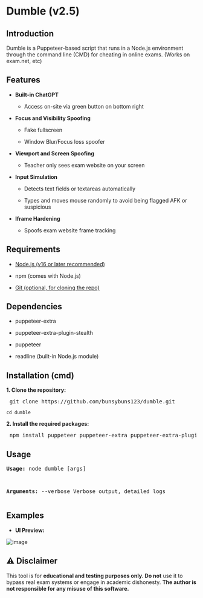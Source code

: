 # Dumble (v2.5)

## Introduction
Dumble is a Puppeteer-based script that runs in a Node.js environment through the command line (CMD) for cheating in online exams. (Works on exam.net, etc)

## Features

- **Built-in ChatGPT**

    - Access on-site via green button on bottom right

- **Focus and Visibility Spoofing**

  - Fake fullscreen

  - Window Blur/Focus loss spoofer

- **Viewport and Screen Spoofing**

  - Teacher only sees exam website on your screen

- **Input Simulation**

  - Detects text fields or textareas automatically

  - Types and moves mouse randomly to avoid being flagged AFK or suspicious

- **Iframe Hardening**

  - Spoofs exam website frame tracking


## Requirements

- [Node.js (v16 or later recommended)](https://nodejs.org/en/download)

- npm (comes with Node.js)

- [Git (optional, for cloning the repo)](https://git-scm.com/downloads)


## Dependencies

- puppeteer-extra

- puppeteer-extra-plugin-stealth

- puppeteer

- readline (built-in Node.js module)

## Installation (cmd)

**1. Clone the repository:**

<pre> git clone https://github.com/bunsybuns123/dumble.git </pre>


``` cd dumble ```

**2. Install the required packages:**

<pre> npm install puppeteer puppeteer-extra puppeteer-extra-plugin-stealth </pre>


## Usage

**<pre>Usage:**
node dumble [args]


**Arguments:**
        --verbose    Verbose output, detailed logs
</pre>


## Examples

- **UI Preview:**

![image](https://github.com/user-attachments/assets/be089826-696d-421e-a509-561ebc8fced2)




## ⚠️ Disclaimer

This tool is for **educational and testing purposes only. Do not** use it to bypass real exam systems or engage in academic dishonesty. **The author is not responsible for any misuse of this software.**

